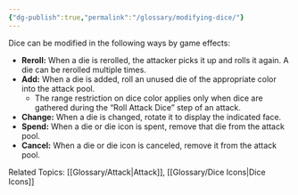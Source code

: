 ```yaml
---
{"dg-publish":true,"permalink":"/glossary/modifying-dice/"}
---
```


Dice can be modified in the following ways by game effects:

- **Reroll:** When a die is rerolled, the attacker picks it up and rolls it again. A die can be rerolled multiple times.
- **Add:** When a die is added, roll an unused die of the appropriate color into the attack pool.
  - The range restriction on dice color applies only when dice are gathered during the “Roll Attack Dice” step of an attack.
- **Change:** When a die is changed, rotate it to display the indicated face.
- **Spend:** When a die or die icon is spent, remove that die from the attack pool.
- **Cancel:** When a die or die icon is canceled, remove it from the attack pool.

Related Topics: [[Glossary/Attack\|Attack]], [[Glossary/Dice Icons\|Dice Icons]]
